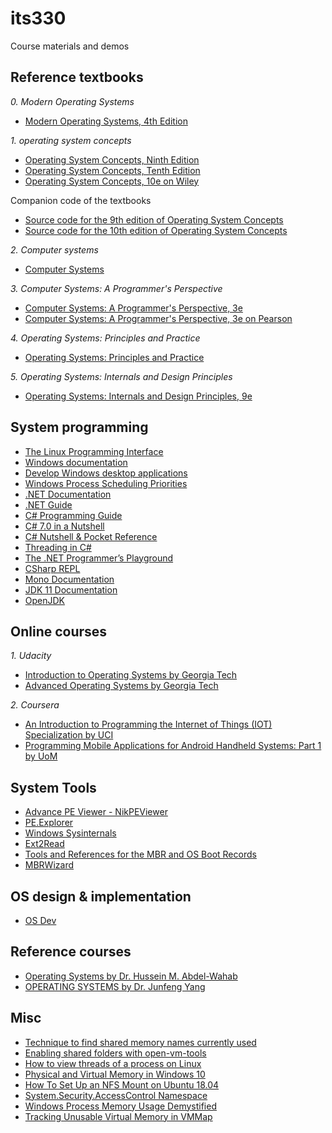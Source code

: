 # its330
Course materials and demos

## Reference textbooks
_0. Modern Operating Systems_
* [Modern Operating Systems, 4th Edition](https://www.pearson.com/us/higher-education/program/Tanenbaum-Modern-Operating-Systems-4th-Edition/PGM80736.html)

_1. operating system concepts_
* [Operating System Concepts, Ninth Edition](http://codex.cs.yale.edu/avi/os-book/OS9/index.html)
* [Operating System Concepts, Tenth Edition](http://codex.cs.yale.edu/avi/os-book/OS10/index.html)
* [Operating System Concepts, 10e on Wiley](http://bcs.wiley.com/he-bcs/Books?action=index&itemId=1119320917&bcsId=11227)

Companion code of the textbooks
* [Source code for the 9th edition of Operating System Concepts](https://github.com/greggagne/OSC9e)
* [Source code for the 10th edition of Operating System Concepts](https://github.com/greggagne/osc10e)

_2. Computer systems_
* [Computer Systems](http://computersystemsbook.com/)

_3. Computer Systems: A Programmer's Perspective_
* [Computer Systems: A Programmer's Perspective, 3e](http://csapp.cs.cmu.edu/3e/home.html)
* [Computer Systems: A Programmer's Perspective, 3e on Pearson](https://www.pearson.com/us/higher-education/product/Bryant-Computer-Systems-A-Programmer-s-Perspective-3rd-Edition/9780134092669.html)


_4. Operating Systems: Principles and Practice_
* [Operating Systems: Principles and Practice](http://ospp.cs.washington.edu/)

_5. Operating Systems: Internals and Design Principles_
* [Operating Systems: Internals and Design Principles, 9e](https://www.pearson.com/us/higher-education/program/Stallings-Operating-Systems-Internals-and-Design-Principles-9th-Edition/PGM1262980.html)

## System programming
* [The Linux Programming Interface](http://man7.org/index.html)
* [Windows documentation](https://docs.microsoft.com/en-us/windows/)
* [Develop Windows desktop applications](https://docs.microsoft.com/en-us/windows/desktop/index)
* [Windows Process Scheduling Priorities](https://docs.microsoft.com/en-us/windows/desktop/procthread/scheduling-priorities)
* [.NET Documentation](https://docs.microsoft.com/en-us/dotnet/)
* [.NET Guide](https://docs.microsoft.com/en-us/dotnet/standard/)
* [C# Programming Guide](https://docs.microsoft.com/en-us/dotnet/csharp/programming-guide/)
* [C# 7.0 in a Nutshell](http://www.albahari.com/nutshell/)
* [C# Nutshell & Pocket Reference](http://www.albahari.com/)
* [Threading in C#](http://www.albahari.com/threading/)
* [The .NET Programmer’s Playground](https://www.linqpad.net/)
* [CSharp REPL](https://www.mono-project.com/docs/tools+libraries/tools/repl/)
* [Mono Documentation](https://www.mono-project.com/docs/)
* [JDK 11 Documentation](https://docs.oracle.com/en/java/javase/11/index.html)
* [OpenJDK](https://openjdk.java.net/)



## Online courses
_1. Udacity_
* [Introduction to Operating Systems by Georgia Tech](https://www.udacity.com/course/introduction-to-operating-systems--ud923)
* [Advanced Operating Systems by Georgia Tech](https://www.udacity.com/course/advanced-operating-systems--ud189)

_2. Coursera_
* [An Introduction to Programming the Internet of Things (IOT) Specialization by UCI](https://www.coursera.org/specializations/iot?)
* [Programming Mobile Applications for Android Handheld Systems: Part 1 by UoM](https://www.coursera.org/learn/android-programming)

## System Tools
* [Advance PE Viewer - NikPEViewer](http://www.codedebug.com/php/Products/Products_NikPEViewer_12v.php)
* [PE.Explorer](http://www.pe-explorer.com/peexplorer-tour.htm)
* [Windows Sysinternals](https://docs.microsoft.com/en-us/sysinternals/)
* [Ext2Read](https://sourceforge.net/projects/ext2read/)
* [Tools and References for the MBR and OS Boot Records](https://thestarman.pcministry.com/asm/mbr/BootToolsRefs.htm)
* [MBRWizard](http://mbrwizard.com/)

## OS design & implementation
* [OS Dev](https://wiki.osdev.org)

## Reference courses
* [Operating Systems by Dr. Hussein M. Abdel-Wahab](https://www.cs.odu.edu/~cs471w/)
* [OPERATING SYSTEMS by Dr. Junfeng Yang](https://www.cs.columbia.edu/~junfeng/10sp-w4118/)

## Misc
* [Technique to find shared memory names currently used](https://stackoverflow.com/questions/25747935/technique-to-find-shared-memory-names-currently-used)
* [Enabling shared folders with open-vm-tools](https://askubuntu.com/questions/580319/enabling-shared-folders-with-open-vm-tools)
* [How to view threads of a process on Linux](http://ask.xmodulo.com/view-threads-process-linux.html)
* [Physical and Virtual Memory in Windows 10](https://answers.microsoft.com/en-us/windows/forum/windows_10-performance-winpc/physical-and-virtual-memory-in-windows-10/e36fb5bc-9ac8-49af-951c-e7d39b979938)
* [How To Set Up an NFS Mount on Ubuntu 18.04](https://www.digitalocean.com/community/tutorials/how-to-set-up-an-nfs-mount-on-ubuntu-18-04)
* [System.Security.AccessControl Namespace](https://docs.microsoft.com/en-us/dotnet/api/system.security.accesscontrol?redirectedfrom=MSDN&view=netframework-4.7.2)
* [Windows Process Memory Usage Demystified](http://blogs.microsoft.co.il/sasha/2016/01/05/windows-process-memory-usage-demystified/)
* [Tracking Unusable Virtual Memory in VMMap](http://blogs.microsoft.co.il/sasha/2014/07/22/tracking-unusable-virtual-memory-vmmap/)